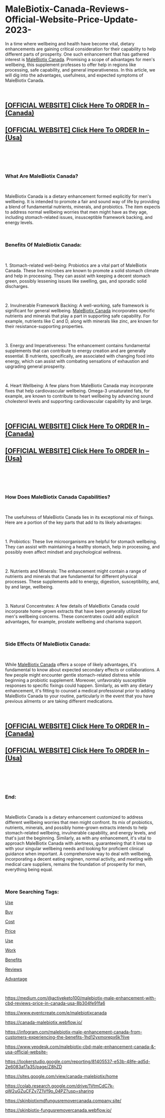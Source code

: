 # MaleBiotix-Canada-Reviews-Official-Website-Price-Update-2023-
<p>In a time where wellbeing and health have become vital, dietary enhancements are gaining critical consideration for their capability to help different parts of prosperity. One such enhancement that has gathered interest is&nbsp;<a href="https://malebiotix-price-2023.company.site/">MaleBiotix Canada</a>. Promising a scope of advantages for men's wellbeing, this supplement professes to offer help in regions like processing, safe capability, and general imperativeness. In this article, we will dig into the advantages, usefulness, and expected symptoms of MaleBiotix Canada.</p>
<p>&nbsp;</p>
<h2><strong><a href="https://fitbreathing.com/recommends/malebiotix-gummies-canada/">[OFFICIAL WEBSITE] Click Here To ORDER In &ndash;(Canada)</a></strong></h2>
<h2><strong><a href="https://fitbreathing.com/recommends/malebiotix-gummies-usa/">[OFFICIAL WEBSITE] Click Here To ORDER In &ndash;(Usa)</a></strong></h2>
<p>&nbsp;</p>
<p><a href="https://fitbreathing.com/recommends/malebiotix-gummies-canada/"><img src="https://s3.amazonaws.com/5silo.penzu.com/photos/12631492/big/MaleBiotix_Canada_2.jpg?1692125775" alt="" border="0" /></a></p>
<p>&nbsp;</p>
<h3><strong>What Are MaleBiotix Canada?</strong></h3>
<p>&nbsp;</p>
<p>MaleBiotix Canada is a dietary enhancement formed explicitly for men's wellbeing. It is intended to promote a fair and sound way of life by providing a blend of fundamental nutrients, minerals, and probiotics. The item expects to address normal wellbeing worries that men might have as they age, including stomach-related issues, insusceptible framework backing, and energy levels.</p>
<p>&nbsp;</p>
<h3><strong>Benefits Of MaleBiotix Canada:</strong></h3>
<p>&nbsp;</p>
<p>1. Stomach-related well-being: Probiotics are a vital part of MaleBiotix Canada. These live microbes are known to promote a solid stomach climate and help in processing. They can assist with keeping a decent stomach green, possibly lessening issues like swelling, gas, and sporadic solid discharges.</p>
<p>&nbsp;</p>
<p>2. Invulnerable Framework Backing: A well-working, safe framework is significant for general wellbeing.&nbsp;<a href="https://fitbreathing.com/malebiotix-cbd-gummies-male-enhancement/">MaleBiotix Canada</a>&nbsp;incorporates specific nutrients and minerals that play a part in supporting safe capability. For example, nutrients like C and D, along with minerals like zinc, are known for their resistance-supporting properties.</p>
<p>&nbsp;</p>
<p>3. Energy and Imperativeness: The enhancement contains fundamental supplements that can contribute to energy creation and are generally essential. B nutrients, specifically, are associated with changing food into energy, which can assist with combating sensations of exhaustion and upgrading general prosperity.</p>
<p>&nbsp;</p>
<p>4. Heart Wellbeing: A few plans from MaleBiotix Canada may incorporate fixes that help cardiovascular wellbeing. Omega-3 unsaturated fats, for example, are known to contribute to heart wellbeing by advancing sound cholesterol levels and supporting cardiovascular capability by and large.</p>
<p>&nbsp;</p>
<h2><strong><a href="https://fitbreathing.com/recommends/malebiotix-gummies-canada/">[OFFICIAL WEBSITE] Click Here To ORDER In &ndash;(Canada)</a></strong></h2>
<h2><strong><a href="https://fitbreathing.com/recommends/malebiotix-gummies-usa/">[OFFICIAL WEBSITE] Click Here To ORDER In &ndash;(Usa)</a></strong></h2>
<p>&nbsp;</p>
<p><a href="https://fitbreathing.com/recommends/malebiotix-gummies-usa/"><img src="https://s3.amazonaws.com/6silo.penzu.com/photos/12631493/big/MaleBiotix_Canada_1.jpg?1692125787" alt="" border="0" /></a></p>
<p>&nbsp;</p>
<h3><strong>How Does MaleBiotix Canada Capabilities?</strong></h3>
<p>&nbsp;</p>
<p>The usefulness of MaleBiotix Canada lies in its exceptional mix of fixings. Here are a portion of the key parts that add to its likely advantages:</p>
<p>&nbsp;</p>
<p>1. Probiotics: These live microorganisms are helpful for stomach wellbeing. They can assist with maintaining a healthy stomach, help in processing, and possibly even affect mindset and psychological wellness.</p>
<p>&nbsp;</p>
<p>2. Nutrients and Minerals: The enhancement might contain a range of nutrients and minerals that are fundamental for different physical processes. These supplements add to energy, digestion, susceptibility, and, by and large, wellbeing.</p>
<p>&nbsp;</p>
<p>3. Natural Concentrates: A few details of MaleBiotix Canada could incorporate home-grown extracts that have been generally utilized for men's wellbeing concerns. These concentrates could add explicit advantages, for example, prostate wellbeing and charisma support.</p>
<p>&nbsp;</p>
<h3><strong>Side Effects Of MaleBiotix Canada:</strong></h3>
<p>&nbsp;</p>
<p>While&nbsp;<a href="https://malebiotix-cbd-gummies-usa-ca.webflow.io/">MaleBiotix Canada</a>&nbsp;offers a scope of likely advantages, it's fundamental to know about expected secondary effects or collaborations. A few people might encounter gentle stomach-related distress while beginning a probiotic supplement. Moreover, unfavorably susceptible responses to specific fixings could happen. Similarly, as with any dietary enhancement, it's fitting to counsel a medical professional prior to adding MaleBiotix Canada to your routine, particularly in the event that you have previous ailments or are taking different medications.</p>
<p>&nbsp;</p>
<h2><strong><a href="https://fitbreathing.com/recommends/malebiotix-gummies-canada/">[OFFICIAL WEBSITE] Click Here To ORDER In &ndash;(Canada)</a></strong></h2>
<h2><strong><a href="https://fitbreathing.com/recommends/malebiotix-gummies-usa/">[OFFICIAL WEBSITE] Click Here To ORDER In &ndash;(Usa)</a></strong></h2>
<p>&nbsp;</p>
<p><a href="https://fitbreathing.com/recommends/malebiotix-gummies-canada/"><img src="https://s3.amazonaws.com/7silo.penzu.com/photos/12631494/big/MaleBiotix_Canada_3.jpg?1692125797" alt="" border="0" /></a></p>
<p>&nbsp;</p>
<h3><strong>End:</strong></h3>
<p>&nbsp;</p>
<p>MaleBiotix Canada is a dietary enhancement customized to address different wellbeing worries that men might confront. Its mix of probiotics, nutrients, minerals, and possibly home-grown extracts intends to help stomach-related wellbeing, invulnerable capability, and energy levels, and that's just the beginning. Similarly, as with any enhancement, it's vital to approach MaleBiotix Canada with alertness, guaranteeing that it lines up with your singular wellbeing needs and looking for proficient clinical guidance when important. A comprehensive way to deal with wellbeing, incorporating a decent eating regimen, normal activity, and meeting with medical care suppliers, remains the foundation of prosperity for men, everything being equal.</p>
<p>&nbsp;</p>
<h3><strong>More Searching Tags:</strong></h3>
<p><a href="https://fitbreathing.com/malebiotix-cbd-gummies-male-enhancement/">Use</a></p>
<p><a href="https://malebiotixmaleenhancementcanada-sale.webflow.io/">Buy</a></p>
<p><a href="https://malebiotix-male-enhancement-cbd-ca-usa.webflow.io/">Cost</a></p>
<p><a href="https://malebiotix-male-enhancement-cbd-capsule.webflow.io/">Price</a></p>
<p><a href="https://malebiotix-male-enhancement-cbd-gummies.webflow.io/">Use</a></p>
<p><a href="https://malebiotixcanada-site.company.site/">Work</a></p>
<p><a href="https://canada-malebiotix.company.site/">Benefits</a></p>
<p><a href="https://price-ca-malebiotix.webflow.io/">Reviews</a></p>
<p><a href="https://www.heritagefoundationpak.org/Topic/MaleBiotix-Male-Enhancement-Gummies-Canada">Advantage</a></p>
<p>&nbsp;</p>
<p><a href="https://medium.com/@activeketo100/malebiotix-male-enhancement-with-cbd-reviews-price-in-canada-usa-8b304fe91fa6">https://medium.com/@activeketo100/malebiotix-male-enhancement-with-cbd-reviews-price-in-canada-usa-8b304fe91fa6</a></p>
<p><a href="https://www.eventcreate.com/e/malebiotixcanada">https://www.eventcreate.com/e/malebiotixcanada</a></p>
<p><a href="https://canada-malebiotix.webflow.io/">https://canada-malebiotix.webflow.io/</a></p>
<p><a href="https://infogram.com/malebiotix-male-enhancement-canada-from-customers-experiencing-the-benefits-1hd12yxmorepx6k?live">https://infogram.com/malebiotix-male-enhancement-canada-from-customers-experiencing-the-benefits-1hd12yxmorepx6k?live</a></p>
<p><a href="https://www.yepdesk.com/malebiotix-cbd-male-enhancement-canada-&amp;-usa-official-website-">https://www.yepdesk.com/malebiotix-cbd-male-enhancement-canada-&amp;-usa-official-website-</a></p>
<p><a href="https://lookerstudio.google.com/reporting/81405537-e53b-48fe-ad5d-2e6083af7a35/page/Z8hZD">https://lookerstudio.google.com/reporting/81405537-e53b-48fe-ad5d-2e6083af7a35/page/Z8hZD</a></p>
<p><a href="https://sites.google.com/view/canada-malebiotix/home">https://sites.google.com/view/canada-malebiotix/home</a></p>
<p><a href="https://colab.research.google.com/drive/1VtmCdC7k-qW2uGZuCFZv7Z1Vf9o_04PZ?usp=sharing">https://colab.research.google.com/drive/1VtmCdC7k-qW2uGZuCFZv7Z1Vf9o_04PZ?usp=sharing</a></p>
<p><a href="https://skinbiotixmdfungusremovercanada.company.site/">https://skinbiotixmdfungusremovercanada.company.site/</a></p>
<p><a href="https://skinbiotix-fungusremovercanada.webflow.io/">https://skinbiotix-fungusremovercanada.webflow.io/</a></p>
